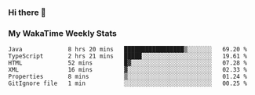 ### Hi there 👋

<!--
**royschrauwen/royschrauwen** is a ✨ _special_ ✨ repository because its `README.md` (this file) appears on your GitHub profile.

Here are some ideas to get you started:

- 🔭 I’m currently working on ...
- 🌱 I’m currently learning ...
- 👯 I’m looking to collaborate on ...
- 🤔 I’m looking for help with ...
- 💬 Ask me about ...
- 📫 How to reach me: ...
- 😄 Pronouns: ...
- ⚡ Fun fact: ...
-->


### My WakaTime Weekly Stats
<!--START_SECTION:waka-->

```text
Java             8 hrs 20 mins   █████████████████▒░░░░░░░   69.20 %
TypeScript       2 hrs 21 mins   █████░░░░░░░░░░░░░░░░░░░░   19.61 %
HTML             52 mins         █▓░░░░░░░░░░░░░░░░░░░░░░░   07.28 %
XML              16 mins         ▓░░░░░░░░░░░░░░░░░░░░░░░░   02.33 %
Properties       8 mins          ▒░░░░░░░░░░░░░░░░░░░░░░░░   01.24 %
GitIgnore file   1 min           ░░░░░░░░░░░░░░░░░░░░░░░░░   00.25 %
```

<!--END_SECTION:waka-->
